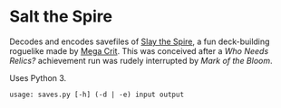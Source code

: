 # Salt the Spire

Decodes and encodes savefiles of [Slay the Spire](https://store.steampowered.com/app/646570/Slay_the_Spire/), a fun deck-building roguelike made by [Mega Crit](https://www.megacrit.com/). This was conceived after a *Who Needs Relics?* achievement run was rudely interrupted by *Mark of the Bloom*.

Uses Python 3.

```
usage: saves.py [-h] (-d | -e) input output
```
